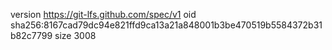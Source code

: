 version https://git-lfs.github.com/spec/v1
oid sha256:8167cad79dc94e821ffd9ca13a21a848001b3be470519b5584372b31b82c7799
size 3008
